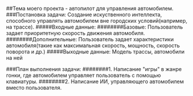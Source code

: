 ##Тема моего проекта - автопилот для управления автомобилем.
###Постановка задачи:
  Создание искуственного интеллекта, способного управлять автомобилем вне городских условий(например, на трассе).
  #####Входные данные:
    ########Базовые: Пользователь задает приоритетную скорость движения автомобиля.
    ########Дополнительные: Пользователь задает характеристики автомобиля(такие как максимальная скорость, мощность, скорость                                                                                                      поворота и др.)
  #####Выходные данные:
    Модель трассы, автомобили на ней
    
###План выполнения задачи:
  ########1. Написание "игры" в жанре гонки, где автомобилем управляет пользователь с помощью клавиатуры.
  ########2. Написание ИИ, управляющего автомобилем вместо пользователя.
